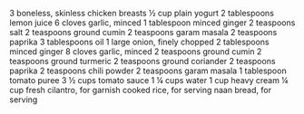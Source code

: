 3 boneless, skinless chicken breasts
½ cup plain yogurt
2 tablespoons lemon juice
6 cloves garlic, minced
1 tablespoon minced ginger
2 teaspoons salt
2 teaspoons ground cumin
2 teaspoons garam masala
2 teaspoons paprika
3 tablespoons oil
1 large onion, finely chopped
2 tablespoons minced ginger
8 cloves garlic, minced
2 teaspoons ground cumin
2 teaspoons ground turmeric
2 teaspoons ground coriander
2 teaspoons paprika
2 teaspoons chili powder
2 teaspoons garam masala
1 tablespoon tomato puree
3 ½ cups tomato sauce
1 ¼ cups water
1 cup heavy cream
¼ cup fresh cilantro, for garnish
cooked rice, for serving
naan bread, for serving